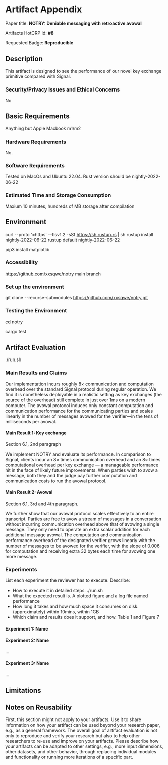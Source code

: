 # Artifact Appendix

Paper title: **NOTRY: Deniable messaging with retroactive avowal**

Artifacts HotCRP Id: **#8**

Requested Badge: **Reproducible**

## Description
This artifact is designed to see the performance of our novel key exchange primitive compared with Signal.

### Security/Privacy Issues and Ethical Concerns
No

## Basic Requirements
Anything but Apple Macbook m1/m2

### Hardware Requirements
No.

### Software Requirements
Tested on MacOs and Ubuntu 22.04.
Rust version should be nightly-2022-06-22


### Estimated Time and Storage Consumption
Maxium 10 minutes, hundreds of MB storage after compilation

## Environment
curl --proto '=https' --tlsv1.2 -sSf https://sh.rustup.rs | sh
rustup install nightly-2022-06-22
rustup default nightly-2022-06-22

pip3 install matplotlib

### Accessibility
https://github.com/xxsqwe/notry main branch


### Set up the environment
git clone --recurse-submodules https://github.com/xxsqwe/notry.git




### Testing the Environment

cd notry

cargo test
## Artifact Evaluation
./run.sh


### Main Results and Claims
Our implementation incurs roughly 8× communication and computation overhead over
the standard Signal protocol during regular operation. We find it
is nonetheless deployable in a realistic setting as key exchanges
(the source of the overhead) still complete in just over 1ms on a
modern computer. The avowal protocol induces only constant computation and communication performance for the communicating
parties and scales linearly in the number of messages avowed for
the verifier—in the tens of milliseconds per avowal.
#### Main Result 1: Key exchange
Section 6.1, 2nd paragraph

We implement NOTRY and evaluate its performance. In comparison to Signal, clients incur an 8× times communication overhead and an 8× times computational overhead
per key exchange — a manageable performance hit in the face
of likely future improvements. When parties wish to avow a
message, both they and the judge pay further computation
and communication costs to run the avowal protocol.

#### Main Result 2: Avowal
Section 6.1, 3rd and 4th paragraph.

We further show that our avowal protocol scales effectively
to an entire transcript. Parties are free to avow a stream
of messages in a conversation without incurring communication overhead above that of avowing a single message.
They only need to operate an extra scalar addition for each
additional message avowal. The computation and communication performance overhead of the designated verifier
grows linearly with the number of messages to be avowed
for the verifier, with the slope of 0.006 for computation and
receiving extra 32 bytes each time for avowing one more
message.

### Experiments
List each experiment the reviewer has to execute. Describe:
 - How to execute it in detailed steps. ./run.sh
 - What the expected result is. A plotted figure and a log file named performance
 - How long it takes and how much space it consumes on disk. (approximately) within 10mins, within 1GB
 - Which claim and results does it support, and how. Table 1 and Figure 7

#### Experiment 1: Name

#### Experiment 2: Name
...

#### Experiment 3: Name
...

## Limitations


## Notes on Reusability
First, this section might not apply to your artifacts.
Use it to share information on how your artifact can be used beyond your research paper, e.g., as a general framework.
The overall goal of artifact evaluation is not only to reproduce and verify your research but also to help other researchers to re-use and improve on your artifacts.
Please describe how your artifacts can be adapted to other settings, e.g., more input dimensions, other datasets, and other behavior, through replacing individual modules and functionality or running more iterations of a specific part.
